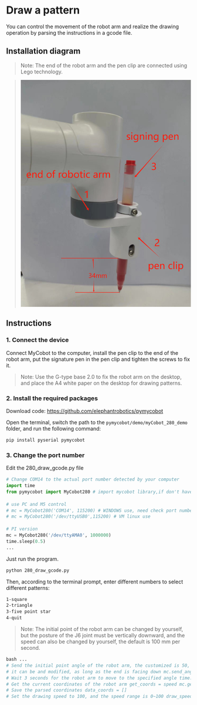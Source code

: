 # Draw a pattern

You can control the movement of the robot arm and realize the drawing operation by parsing the instructions in a gcode file.

## Installation diagram

> Note: The end of the robot arm and the pen clip are connected using Lego technology.

> <img src="../../../resource\3-FunctionsAndApplications\6.developmentGuide\python\draw/7.15.2.jpg" alt="7.1.1-1" style="zoom: 80%;" />

## Instructions

### 1. Connect the device

Connect MyCobot to the computer, install the pen clip to the end of the robot arm, put the signature pen in the pen clip and tighten the screws to fix it.

> Note: Use the G-type base 2.0 to fix the robot arm on the desktop, and place the A4 white paper on the desktop for drawing patterns.

### 2. Install the required packages

Download code: https://github.com/elephantrobotics/pymycobot

Open the terminal, switch the path to the `pymycobot/demo/myCobot_280_demo` folder, and run the following command:

```bash
pip install pyserial pymycobot
```

### 3. Change the port number

Edit the 280_draw_gcode.py file

```python
# Change COM14 to the actual port number detected by your computer
import time
from pymycobot import MyCobot280 # import mycobot library,if don't have, first 'pip install pymycobot'

# use PC and M5 control
# mc = MyCobot280('COM14', 115200) # WINDOWS use, need check port number when you PC
# mc = MyCobot280('/dev/ttyUSB0',115200) # VM linux use

# PI version
mc = MyCobot280('/dev/ttyAMA0', 1000000)
time.sleep(0.5)
...
```
Just run the program.

```bash
python 280_draw_gcode.py
```

Then, according to the terminal prompt, enter different numbers to select different patterns:

```bash
1-square
2-triangle
3-five point star
4-quit
```

> Note: The initial point of the robot arm can be changed by yourself, but the posture of the J6 joint must be vertically downward, and the speed can also be changed by yourself, the default is 100 mm per second.

```python
bash ...
# Send the initial point angle of the robot arm, the customized is 50,
# it can be and modified, as long as the end is facing down mc.send_angles([0, -40, -130, 80, 0, 50], 50) 
# Wait 3 seconds for the robot arm to move to the specified angle time.sleep(3) 
# Get the current coordinates of the robot arm get_coords = speed mc.get_co ords() time.sleep(1.5) 
# Save the parsed coordinates data_coords = [] 
# Set the drawing speed to 100, and the speed range is 0~100 draw_speed = 100 ...

```